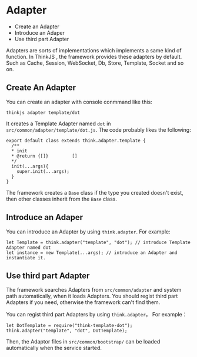 # Adapter #

- Create an Adapter
- Introduce an Adaper
- Use third part Adapter

Adapters are sorts of implementations which implements a same kind of function. In ThinkJS , the framework provides these adapters by default. Such as Cache, Session, WebSocket, Db, Store, Template, Socket and so on.

## Create An Adapter ##

You can create an adapter with console conmmand like this:

`thinkjs adapter template/dot`

It creates a Template Adapter named `dot` in `src/common/adapter/template/dot.js`. The code probably likes the following:

    export default class extends think.adapter.template {
      /**
      * init
      * @return {[]}         []
      */
      init(...args){
        super.init(...args);
      } 
    }

The framework creates a `Base` class if the type you created doesn't exist,  then other classes inherit from the `Base` class.

## Introduce an Adaper ##

You can introduce an Adapter by using `think.adapter`. For example:

    let Template = think.adapter("template", "dot"); // introduce Template Adapter named dot
	let instance = new Template(...args); // introduce an Adapter and instantiate it.

## Use third part Adapter ##
The framework searches Adapters from `src/common/adapter` and system path automatically, when it loads Adapters. You should regist third part Adapters if you need, otherwise the framework can't find them.

You can regist third part Adapters by using `think.adapter`， For example：

    let DotTemplate = require("think-template-dot");
	think.adapter("template", "dot", DotTemplate);

Then, the Adaptor files in `src/common/bootstrap/` can be loaded automatically when the service started.
